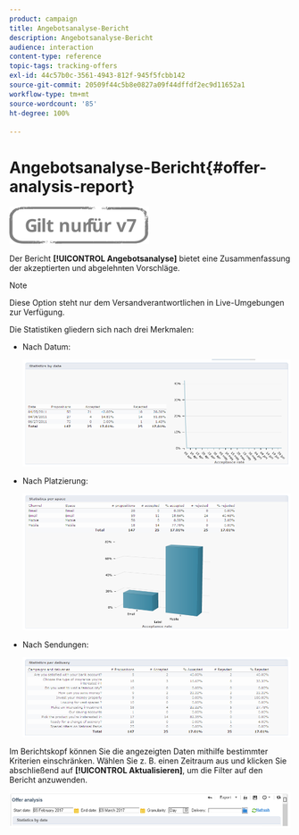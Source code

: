 ```yaml
---
product: campaign
title: Angebotsanalyse-Bericht
description: Angebotsanalyse-Bericht
audience: interaction
content-type: reference
topic-tags: tracking-offers
exl-id: 44c57b0c-3561-4943-812f-945f5fcbb142
source-git-commit: 20509f44c5b8e0827a09f44dffdf2ec9d11652a1
workflow-type: tm+mt
source-wordcount: '85'
ht-degree: 100%

---
```


# Angebotsanalyse-Bericht{#offer-analysis-report}

![](../../assets/v7-only.svg)

Der Bericht **[!UICONTROL Angebotsanalyse]** bietet eine Zusammenfassung der akzeptierten und abgelehnten Vorschläge.

>[!NOTE]
>
>Diese Option steht nur dem Versandverantwortlichen in Live-Umgebungen zur Verfügung.

Die Statistiken gliedern sich nach drei Merkmalen:

* Nach Datum:

   ![](assets/offer_report_perdate.png)

* Nach Platzierung:

   ![](assets/offer_report_perspaces.png)

* Nach Sendungen:

   ![](assets/offer_report_perdeliveries.png)

Im Berichtskopf können Sie die angezeigten Daten mithilfe bestimmter Kriterien einschränken. Wählen Sie z. B. einen Zeitraum aus und klicken Sie abschließend auf **[!UICONTROL Aktualisieren]**, um die Filter auf den Bericht anzuwenden.

![](assets/offer_report_criteria.png)
